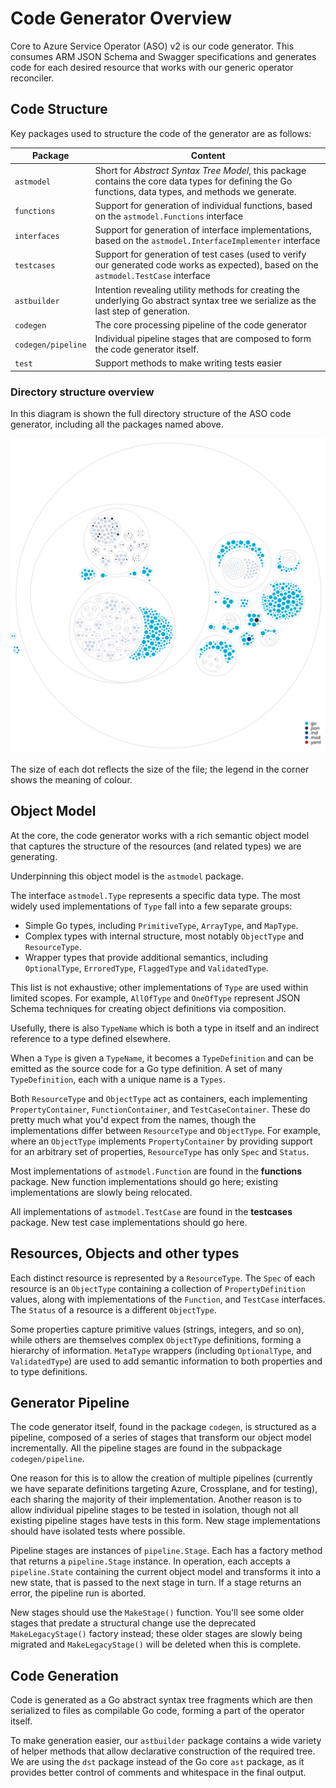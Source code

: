 # Code Generator Overview

Core to Azure Service Operator (ASO) v2 is our code generator. This consumes ARM JSON Schema and Swagger specifications and generates code for each desired resource that works with our generic operator reconciler.

## Code Structure

Key packages used to structure the code of the generator are as follows:

| Package          | Content                                                                                                                                               |
| ---------------- | ----------------------------------------------------------------------------------------------------------------------------------------------------- |
| `astmodel`         | Short for _Abstract Syntax Tree Model_, this package contains the core data types for defining the Go functions, data types, and methods we generate. |
| `functions`        | Support for generation of individual functions, based on the `astmodel.Functions` interface                                                           |
| `interfaces`       | Support for generation of interface implementations, based on the `astmodel.InterfaceImplementer` interface                                           |
| `testcases`        | Support for generation of test cases (used to verify our generated code works as expected), based on the `astmodel.TestCase` interface                |
| `astbuilder`       | Intention revealing utility methods for creating the underlying Go abstract syntax tree we serialize as the last step of generation.                  |
| `codegen`          | The core processing pipeline of the code generator                                                                                                    |
| `codegen/pipeline` | Individual pipeline stages that are composed to form the code generator itself.                                                                       |
| `test`             | Support methods to make writing tests easier                                                                                                          |

### Directory structure overview

In this diagram is shown the full directory structure of the ASO code generator, including all the packages named above.

![Overview](aso-codegen-structure.svg)

The size of each dot reflects the size of the file; the legend in the corner shows the meaning of colour.

## Object Model

At the core, the code generator works with a rich semantic object model that captures the structure of the resources (and related types) we are generating.

Underpinning this object model is the `astmodel` package.

The interface `astmodel.Type` represents a specific data type. The most widely used implementations of `Type` fall into a few separate groups:

* Simple Go types, including `PrimitiveType`, `ArrayType`, and `MapType`.
* Complex types with internal structure, most notably `ObjectType` and `ResourceType`.
* Wrapper types that provide additional semantics, including `OptionalType`, `ErroredType`, `FlaggedType` and `ValidatedType`.

This list is not exhaustive; other implementations of `Type` are used within limited scopes. For example, `AllOfType` and `OneOfType` represent JSON Schema techniques for creating object definitions via composition.

Usefully, there is also `TypeName` which is both a type in itself and an indirect reference to a type defined elsewhere.

When a `Type` is given a `TypeName`, it becomes a `TypeDefinition` and can be emitted as the source code for a Go type definition. A set of many `TypeDefinition`, each with a unique name is a `Types`. 

Both `ResourceType` and `ObjectType` act as containers, each implementing `PropertyContainer`, `FunctionContainer`, and `TestCaseContainer`. These do pretty much what you'd expect from the names, though the implementations differ between `ResourceType` and `ObjectType`. For example, where an `ObjectType` implements `PropertyContainer` by providing support for an arbitrary set of properties, `ResourceType` has only `Spec` and `Status`.

Most implementations of `astmodel.Function` are found in the **functions** package. New function implementations should go here; existing implementations are slowly being relocated.

All implementations of `astmodel.TestCase` are found in the **testcases** package. New test case implementations should go here.

## Resources, Objects and other types

Each distinct resource is represented by a `ResourceType`. The `Spec` of each resource is an `ObjectType` containing a collection of `PropertyDefinition` values, along with implementations of the `Function`, and `TestCase` interfaces. The `Status` of a resource is a different `ObjectType`. 

Some properties capture primitive values (strings, integers, and so on), while others are themselves complex `ObjectType` definitions, forming a hierarchy of information. `MetaType` wrappers (including `OptionalType`, and `ValidatedType`) are used to add semantic information to both properties and to type definitions.

## Generator Pipeline

The code generator itself, found in the package `codegen`, is structured as a pipeline, composed of a series of stages that transform our object model incrementally. All the pipeline stages are found in the subpackage `codegen/pipeline`. 

One reason for this is to allow the creation of multiple pipelines (currently we have separate definitions targeting Azure, Crossplane, and for testing), each sharing the majority of their implementation. Another reason is to allow individual pipeline stages to be tested in isolation, though not all existing pipeline stages have tests in this form. New stage implementations should have isolated tests where possible.

Pipeline stages are instances of `pipeline.Stage`. Each has a factory method that returns a `pipeline.Stage` instance. In operation, each accepts a `pipeline.State` containing the current object model and transforms it into a new state, that is passed to the next stage in turn. If a stage returns an error, the pipeline run is aborted.

New stages should use the `MakeStage()` function. You'll see some older stages that predate a structural change use the deprecated `MakeLegacyStage()` factory instead; these older stages are slowly being migrated and `MakeLegacyStage()` will be deleted when this is complete.

## Code Generation

Code is generated as a Go abstract syntax tree fragments which are then serialized to files as compilable Go code, forming a part of the operator itself. 

To make generation easier, our `astbuilder` package contains a wide variety of helper methods that allow declarative construction of the required tree. We are using the `dst` package instead of the Go core `ast` package, as it provides better control of comments and whitespace in the final output.
